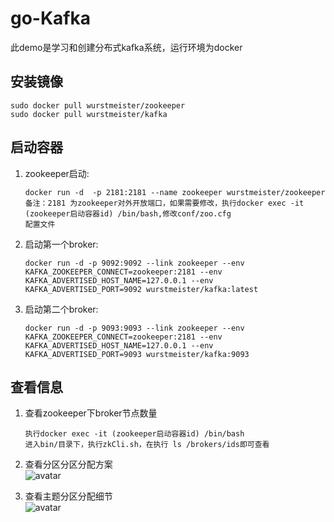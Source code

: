 # go-Kafka
此demo是学习和创建分布式kafka系统，运行环境为docker  
## 安装镜像  
```
sudo docker pull wurstmeister/zookeeper  
sudo docker pull wurstmeister/kafka  
```

## 启动容器
1. zookeeper启动:  
    ```
    docker run -d  -p 2181:2181 --name zookeeper wurstmeister/zookeeper  
    备注：2181 为zookeeper对外开放端口，如果需要修改，执行docker exec -it (zookeeper启动容器id) /bin/bash,修改conf/zoo.cfg 
    配置文件  
    ```

2. 启动第一个broker:   
    ``` 
    docker run -d -p 9092:9092 --link zookeeper --env KAFKA_ZOOKEEPER_CONNECT=zookeeper:2181 --env  KAFKA_ADVERTISED_HOST_NAME=127.0.0.1 --env  
    KAFKA_ADVERTISED_PORT=9092 wurstmeister/kafka:latest  
    ```

3. 启动第二个broker:    
    ```
   docker run -d -p 9093:9093 --link zookeeper --env KAFKA_ZOOKEEPER_CONNECT=zookeeper:2181 --env  KAFKA_ADVERTISED_HOST_NAME=127.0.0.1 --env  
   KAFKA_ADVERTISED_PORT=9093 wurstmeister/kafka:9093  
   ```

## 查看信息
1. 查看zookeeper下broker节点数量  
    ```
    执行docker exec -it (zookeeper启动容器id) /bin/bash      
    进入bin/目录下，执行zkCli.sh，在执行 ls /brokers/ids即可查看    
    ```

2. 查看分区分区分配方案  
 ![avatar](img/brokerlist.png)  

3. 查看主题分区分配细节  
 ![avatar](img/topicinfo.png)    
